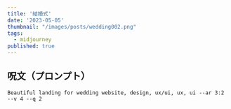 ```yaml
---
title: '結婚式'
date: '2023-05-05'
thumbnail: "/images/posts/wedding002.png"
tags:
  - midjourney
published: true
---
```


## 呪文（プロンプト）
```
Beautiful landing for wedding website, design, ux/ui, ux, ui --ar 3:2 --v 4 --q 2
```